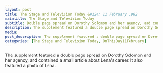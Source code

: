 ```yaml
---
layout: post
title: The Stage and Television Today &#124; 11 February 1982
maintitle: The Stage and Television Today
subtitle: Double page spread on Dorothy Solomon and her agency, and contained a small article about Lena's career.
description: The supplement featured a double page spread on Dorothy Solomon and her agency, and contained a small article about Lena's career. It also featured a photo of Lena.
media: 
post_description: The supplement featured a double page spread on Dorothy Solomon and her agency, and contained a small article about Lena's career. It also featured a photo of Lena.
categories: [The Stage and Television Today, OnThisDay11February]
---
```


The supplement featured a double page spread on Dorothy Solomon and her agency, and contained a small article about Lena's career. It also featured a photo of Lena.

